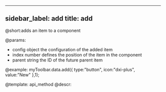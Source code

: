 
---
sidebar_label: add
title: add
---          

@short:adds an item to a component

@params:
- config 		object    		the configuration of the added item
- index 		number	    	defines the position of the item in the component
- parent 		string		    the ID of the future parent item





@example:
myToolbar.data.add({
    type:"button",
    icon:"dxi-plus",
    value:"New"
},1);

@template: api_method
@descr:

